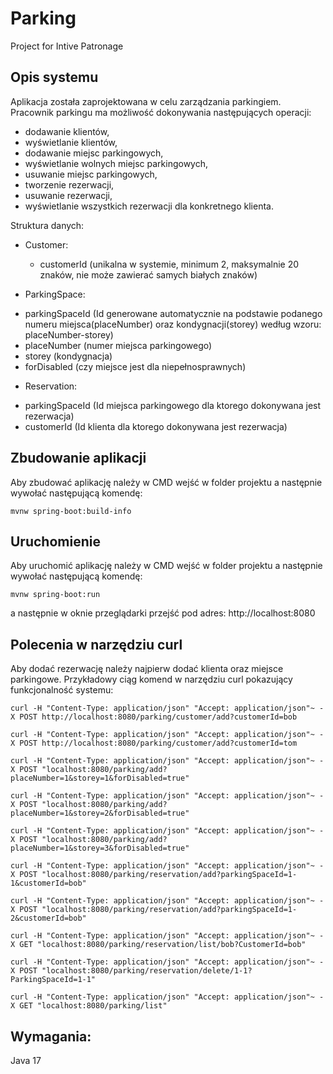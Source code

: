 # Parking
Project for Intive Patronage

## Opis systemu
Aplikacja została zaprojektowana w celu zarządzania parkingiem. Pracownik parkingu ma możliwość dokonywania następujących operacji:
* dodawanie klientów,
* wyświetlanie klientów,
* dodawanie miejsc parkingowych,
* wyświetlanie wolnych miejsc parkingowych,
* usuwanie miejsc parkingowych,
* tworzenie rezerwacji,
* usuwanie rezerwacji,
* wyświetlanie wszystkich rezerwacji dla konkretnego klienta.

Struktura danych:
* Customer:
  - customerId (unikalna w systemie, minimum 2, maksymalnie 20 znaków, nie może zawierać samych białych znaków)
 
 * ParkingSpace:
  - parkingSpaceId (Id generowane automatycznie na podstawie podanego numeru miejsca(placeNumber) oraz kondygnacji(storey) według wzoru: placeNumber-storey)
  - placeNumber (numer miejsca parkingowego)
  - storey (kondygnacja)
  - forDisabled (czy miejsce jest dla niepełnosprawnych)
  
  
  * Reservation:
  - parkingSpaceId (Id miejsca parkingowego dla ktorego dokonywana jest rezerwacja)
  - customerId (Id klienta dla ktorego dokonywana jest rezerwacja)
  
  
  ## Zbudowanie aplikacji
  Aby zbudować aplikację należy w CMD wejść w folder projektu a następnie wywołać następującą komendę:
  ```curl
  mvnw spring-boot:build-info
  ```
  
  ## Uruchomienie
  Aby uruchomić aplikację należy w CMD wejść w folder projektu a następnie wywołać następującą komendę:
  
  ```curl
  mvnw spring-boot:run
  ```
 a następnie w oknie przeglądarki przejść pod adres: http://localhost:8080
 
 
 ## Polecenia w narzędziu curl
 Aby dodać rezerwację należy najpierw dodać klienta oraz miejsce parkingowe. Przykładowy ciąg komend w narzędziu curl pokazujący funkcjonalność systemu:

 ```curl
 curl -H "Content-Type: application/json" "Accept: application/json"~ -X POST http://localhost:8080/parking/customer/add?customerId=bob
 
 curl -H "Content-Type: application/json" "Accept: application/json"~ -X POST http://localhost:8080/parking/customer/add?customerId=tom
 
 curl -H "Content-Type: application/json" "Accept: application/json"~ -X POST "localhost:8080/parking/add?placeNumber=1&storey=1&forDisabled=true"
 
 curl -H "Content-Type: application/json" "Accept: application/json"~ -X POST "localhost:8080/parking/add?placeNumber=1&storey=2&forDisabled=true"
 
 curl -H "Content-Type: application/json" "Accept: application/json"~ -X POST "localhost:8080/parking/add?placeNumber=1&storey=3&forDisabled=true"
 
 curl -H "Content-Type: application/json" "Accept: application/json"~ -X POST "localhost:8080/parking/reservation/add?parkingSpaceId=1-1&customerId=bob"
 
 curl -H "Content-Type: application/json" "Accept: application/json"~ -X POST "localhost:8080/parking/reservation/add?parkingSpaceId=1-2&customerId=bob"
 
 curl -H "Content-Type: application/json" "Accept: application/json"~ -X GET "localhost:8080/parking/reservation/list/bob?CustomerId=bob"
 
 curl -H "Content-Type: application/json" "Accept: application/json"~ -X POST "localhost:8080/parking/reservation/delete/1-1?ParkingSpaceId=1-1"
 
 curl -H "Content-Type: application/json" "Accept: application/json"~ -X GET "localhost:8080/parking/list"
 ```
 
 ## Wymagania:
 Java 17



 
 

 

  
  
  
  
  
  
